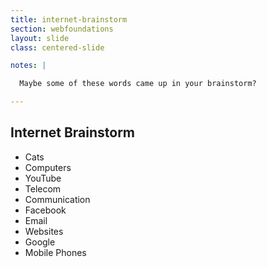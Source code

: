 ```yaml
---
title: internet-brainstorm
section: webfoundations
layout: slide
class: centered-slide

notes: |

  Maybe some of these words came up in your brainstorm?

---
```


## Internet Brainstorm

- Cats
- Computers
- YouTube
- Telecom
- Communication
- Facebook
- Email
- Websites
- Google
- Mobile Phones

